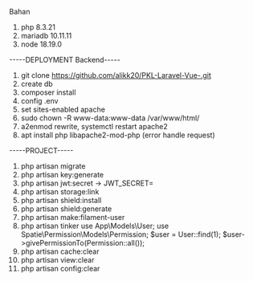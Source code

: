 Bahan
1. php 8.3.21
2. mariadb 10.11.11
3. node 18.19.0

-----DEPLOYMENT Backend-----
1. git clone https://github.com/alikk20/PKL-Laravel-Vue-.git
2. create db
3. composer install
4. config .env
5. set sites-enabled apache
6. sudo chown -R www-data:www-data /var/www/html/
7. a2enmod rewrite, systemctl restart apache2
8. apt install php libapache2-mod-php (error handle request)

-----PROJECT-----
1. php artisan migrate
2. php artisan key:generate
3. php artisan jwt:secret -> JWT_SECRET= <token>
4. php artisan storage:link
5. php artisan shield:install
6. php artisan shield:generate
7. php artisan make:filament-user
8. php artisan tinker
       use App\Models\User;
       use Spatie\Permission\Models\Permission;
       $user = User::find(1);
       $user->givePermissionTo(Permission::all());
9. php artisan cache:clear
10. php artisan view:clear
11. php artisan config:clear
